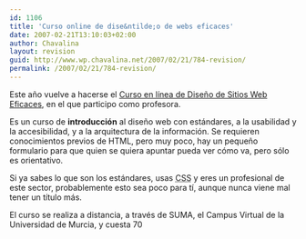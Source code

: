 ```yaml
---
id: 1106
title: 'Curso online de dise&ntilde;o de webs eficaces'
date: 2007-02-21T13:10:03+02:00
author: Chavalina
layout: revision
guid: http://www.wp.chavalina.net/2007/02/21/784-revision/
permalink: /2007/02/21/784-revision/
---
```

Este a&ntilde;o vuelve a hacerse el <a href="http://www.um.es/estudios/cursos/web/" target="_blank">Curso en l&iacute;nea de Dise&ntilde;o de Sitios Web Eficaces</a>, en el que participo como profesora.

Es un curso de **introducción** al dise&ntilde;o web con estándares, a la usabilidad y la accesibilidad, y a la arquitectura de la información. Se requieren conocimientos previos de HTML, pero muy poco, hay un peque&ntilde;o formulario para que quien se quiera apuntar pueda ver cómo va, pero sólo es orientativo.

Si ya sabes lo que son los estándares, usas <acronym title="Cascade Style Sheets">CSS</acronym> y eres un profesional de este sector, probablemente esto sea poco para t&iacute;, aunque nunca viene mal tener un t&iacute;tulo más.

El curso se realiza a distancia, a través de SUMA, el Campus Virtual de la Universidad de Murcia, y cuesta 70